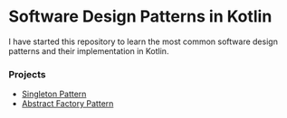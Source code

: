 # Software Design Patterns in Kotlin

I have started this repository to learn the most common software design patterns and their implementation in Kotlin.


### Projects

- [Singleton Pattern](https://github.com/lcarnevale/software-pattern-kotlin/tree/master/singleton-pattern)
- [Abstract Factory Pattern](https://github.com/lcarnevale/software-pattern-kotlin/tree/master/abstract-factory-pattern)
